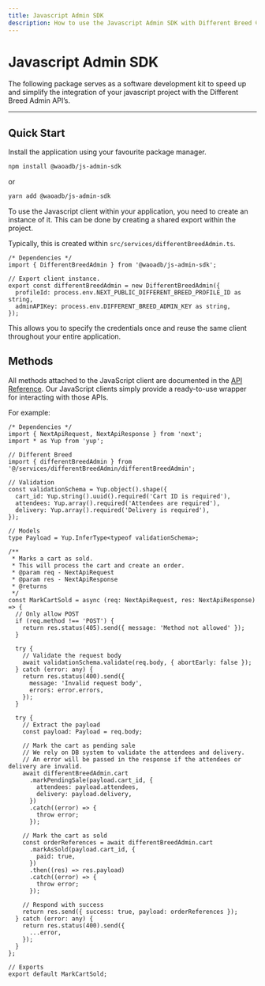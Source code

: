 ```yaml
---
title: Javascript Admin SDK
description: How to use the Javascript Admin SDK with Different Breed ®.
---
```


# Javascript Admin SDK

The following package serves as a software development kit to speed up and simplify the integration of your javascript project with the Different Breed Admin API’s.

---

## Quick Start

Install the application using your favourite package manager.

```bash
npm install @waoadb/js-admin-sdk
```

or

```bash
yarn add @waoadb/js-admin-sdk
```

To use the Javascript client within your application, you need to create an instance of it. This can be done by creating a shared export within the project.

Typically, this is created within `src/services/differentBreedAdmin.ts`.

```tsx
/* Dependencies */
import { DifferentBreedAdmin } from '@waoadb/js-admin-sdk';

// Export client instance.
export const differentBreedAdmin = new DifferentBreedAdmin({
  profileId: process.env.NEXT_PUBLIC_DIFFERENT_BREED_PROFILE_ID as string,
  adminAPIKey: process.env.DIFFERENT_BREED_ADMIN_KEY as string,
});
```

This allows you to specify the credentials once and reuse the same client throughout your entire application.

## Methods

All methods attached to the JavaScript client are documented in the [API Reference](http://opensource.differentbreed.events/docs/api-reference/overview). Our JavaScript clients simply provide a ready-to-use wrapper for interacting with those APIs.

For example:

```tsx
/* Dependencies */
import { NextApiRequest, NextApiResponse } from 'next';
import * as Yup from 'yup';

// Different Breed
import { differentBreedAdmin } from '@/services/differentBreedAdmin/differentBreedAdmin';

// Validation
const validationSchema = Yup.object().shape({
  cart_id: Yup.string().uuid().required('Cart ID is required'),
  attendees: Yup.array().required('Attendees are required'),
  delivery: Yup.array().required('Delivery is required'),
});

// Models
type Payload = Yup.InferType<typeof validationSchema>;

/**
 * Marks a cart as sold.
 * This will process the cart and create an order.
 * @param req - NextApiRequest
 * @param res - NextApiResponse
 * @returns
 */
const MarkCartSold = async (req: NextApiRequest, res: NextApiResponse) => {
  // Only allow POST
  if (req.method !== 'POST') {
    return res.status(405).send({ message: 'Method not allowed' });
  }

  try {
    // Validate the request body
    await validationSchema.validate(req.body, { abortEarly: false });
  } catch (error: any) {
    return res.status(400).send({
      message: 'Invalid request body',
      errors: error.errors,
    });
  }

  try {
    // Extract the payload
    const payload: Payload = req.body;

    // Mark the cart as pending sale
    // We rely on DB system to validate the attendees and delivery.
    // An error will be passed in the response if the attendees or delivery are invalid.
    await differentBreedAdmin.cart
      .markPendingSale(payload.cart_id, {
        attendees: payload.attendees,
        delivery: payload.delivery,
      })
      .catch((error) => {
        throw error;
      });

    // Mark the cart as sold
    const orderReferences = await differentBreedAdmin.cart
      .markAsSold(payload.cart_id, {
        paid: true,
      })
      .then((res) => res.payload)
      .catch((error) => {
        throw error;
      });

    // Respond with success
    return res.send({ success: true, payload: orderReferences });
  } catch (error: any) {
    return res.status(400).send({
      ...error,
    });
  }
};

// Exports
export default MarkCartSold;
```
